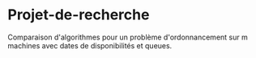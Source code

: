 # Projet-de-recherche
Comparaison d'algorithmes pour un problème d'ordonnancement sur m machines avec dates de disponibilités et queues.

